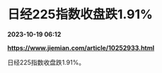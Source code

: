 # 日经225指数收盘跌1.91%

**2023-10-19 06:12**

**https://www.jiemian.com/article/10252933.html**

日经225指数收盘跌1.91%。